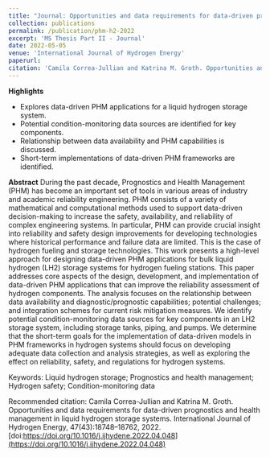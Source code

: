 ```yaml
---
title: "Journal: Opportunities and data requirements for data-driven prognostics and health management in liquid hydrogen storage systems"
collection: publications
permalink: /publication/phm-h2-2022
excerpt: 'MS Thesis Part II - Journal'
date: 2022-05-05
venue: 'International Journal of Hydrogen Energy'
paperurl: 
citation: 'Camila Correa-Jullian and Katrina M. Groth. Opportunities and data requirements for data-driven prognostics and health management in liquid hydrogen storage systems. International Journal of Hydrogen Energy, 47(43):18748–18762, 2022. doi:https://doi.org/10.1016/j.ijhydene.2022.04.048'
---
```

**Highlights**
* Explores data-driven PHM applications for a liquid hydrogen storage system.
* Potential condition-monitoring data sources are identified for key components.
* Relationship between data availability and PHM capabilities is discussed.
* Short-term implementations of data-driven PHM frameworks are identified.

**Abstract**
During the past decade, Prognostics and Health Management (PHM) has become an important set of tools in various areas of industry and academic reliability engineering. PHM consists of a variety of mathematical and computational methods used to support data-driven decision-making to increase the safety, availability, and reliability of complex engineering systems. In particular, PHM can provide crucial insight into reliability and safety design improvements for developing technologies where historical performance and failure data are limited. This is the case of hydrogen fueling and storage technologies. This work presents a high-level approach for designing data-driven PHM applications for bulk liquid hydrogen (LH2) storage systems for hydrogen fueling stations. This paper addresses core aspects of the design, development, and implementation of data-driven PHM applications that can improve the reliability assessment of hydrogen components. The analysis focuses on the relationship between data availability and diagnostic/prognostic capabilities; potential challenges; and integration schemes for current risk mitigation measures. We identify potential condition-monitoring data sources for key components in an LH2 storage system, including storage tanks, piping, and pumps. We determine that the short-term goals for the implementation of data-driven models in PHM frameworks in hydrogen systems should focus on developing adequate data collection and analysis strategies, as well as exploring the effect on reliability, safety, and regulations for hydrogen systems.

Keywords: Liquid hydrogen storage; Prognostics and health management; Hydrogen safety; Condition-monitoring data

Recommended citation: Camila Correa-Jullian and Katrina M. Groth. Opportunities and data requirements for data-driven prognostics and health management in liquid hydrogen storage systems. International Journal of Hydrogen Energy, 47(43):18748–18762, 2022. [doi:https://doi.org/10.1016/j.ijhydene.2022.04.048](https://doi.org/10.1016/j.ijhydene.2022.04.048)
